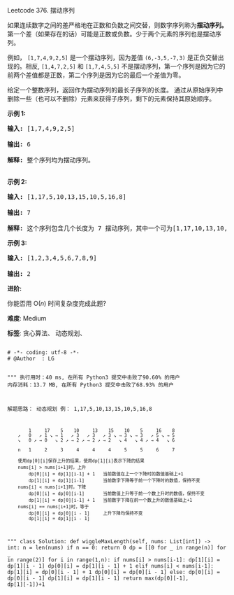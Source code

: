 Leetcode 376. 摆动序列
<p>如果连续数字之间的差严格地在正数和负数之间交替，则数字序列称为<strong>摆动序列。</strong>第一个差（如果存在的话）可能是正数或负数。少于两个元素的序列也是摆动序列。</p>


<p>例如，&nbsp;<code>[1,7,4,9,2,5]</code> 是一个摆动序列，因为差值 <code>(6,-3,5,-7,3)</code>&nbsp;是正负交替出现的。相反, <code>[1,4,7,2,5]</code>&nbsp;和&nbsp;<code>[1,7,4,5,5]</code> 不是摆动序列，第一个序列是因为它的前两个差值都是正数，第二个序列是因为它的最后一个差值为零。</p>



<p>给定一个整数序列，返回作为摆动序列的最长子序列的长度。 通过从原始序列中删除一些（也可以不删除）元素来获得子序列，剩下的元素保持其原始顺序。</p>



<p><strong>示例 1:</strong></p>



<pre><strong>输入: </strong>[1,7,4,9,2,5]

<strong>输出: </strong>6 

<strong>解释: </strong>整个序列均为摆动序列。

</pre>



<p><strong>示例 2:</strong></p>



<pre><strong>输入: </strong>[1,17,5,10,13,15,10,5,16,8]

<strong>输出: </strong>7

<strong>解释: </strong>这个序列包含几个长度为 7 摆动序列，其中一个可为[1,17,10,13,10,16,8]。</pre>



<p><strong>示例 3:</strong></p>



<pre><strong>输入: </strong>[1,2,3,4,5,6,7,8,9]

<strong>输出: </strong>2</pre>



<p><strong>进阶:</strong><br>

你能否用&nbsp;O(<em>n</em>) 时间复杂度完成此题?</p>





 **难度**: Medium



 **标签**: 贪心算法、 动态规划、 





<div class="hcb_wrap">
<pre class="prism undefined-numbers lang-python" data-lang="Python"><code>
# -*- coding: utf-8 -*-
# @Author  : LG

"""
执行用时：40 ms, 在所有 Python3 提交中击败了90.60% 的用户
内存消耗：13.7 MB, 在所有 Python3 提交中击败了68.93% 的用户

解题思路：
    动态规划
    例：  1,17,5,10,13,15,10,5,16,8

            1     17    5    10     13    15    10    5     16    8
        ↗   0   ↗ 1 ↘ → 1   ↗ 3   ↗ 3   ↗ 3 ↘ → 3 ↘ → 3   ↗ 5 ↘ → 5
        ↘   0 ↗ → 0   ↘ 2 ↗ → 2 ↗ → 2 ↗ → 2   ↘ 4   ↘ 4 ↗ → 4   ↘ 6

        n   1     2     3     4     4     4     5     5     6     7

        使用dp[0][i]保存上升的结果，使用dp[1][i]表示下降的结果
        nums[i] > nums[i+1]时，上升
            dp[0][i] = dp[1][i-1] + 1   当前数值在上一个下降时的数值基础上+1
            dp[1][i] = dp[1][i-1]       当前数字下降等于前一个下降时的数值，保持不变
        nums[i] < nums[i+1]时，下降
            dp[0][i] = dp[0][i-1]       当前数值上升等于前一个数上升时的数值，保持不变
            dp[1][i] = dp[0][i-1] + 1   当前数字下降在前一个数上升的数值基础上+1
        nums[i] == nums[i+1]时，等于
            dp[0][i] = dp[0][i - 1]     上升下降均保持不变
            dp[1][i] = dp[1][i - 1]

"""
class Solution:
    def wiggleMaxLength(self, nums: List[int]) -> int:
        n = len(nums)
        if n == 0:
            return 0
        dp = [[0 for _ in range(n)] for _ in range(2)]
        for i in range(1,n):
            if nums[i] > nums[i-1]:
                dp[1][i] = dp[1][i - 1]
                dp[0][i] = dp[1][i - 1] + 1
            elif nums[i] < nums[i-1]:
                dp[1][i] = dp[0][i - 1] + 1
                dp[0][i] = dp[0][i - 1]
            else:
                dp[0][i] = dp[0][i - 1]
                dp[1][i] = dp[1][i - 1]
        return max(dp[0][-1], dp[1][-1])+1</code></pre></div>
